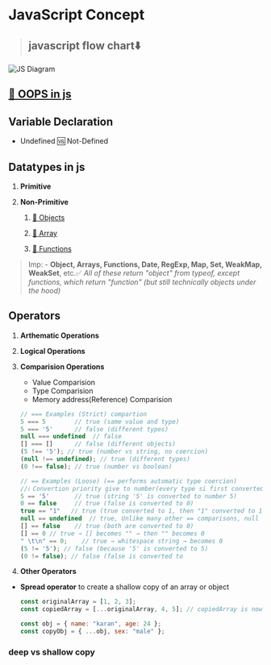 # **JavaScript Concept**

> ## javascript flow chart⬇️

![JS Diagram](./imgs/js-flow-chart.png)

## **[🔗 OOPS in js](./jslang/oopsinjs.md)**

## **Variable Declaration**

- Undefined 🆚 Not-Defined

## **Datatypes in js**

1. **Primitive**
2. **Non-Primitive**

   1. [🔗 Objects](./jslang/dataManupulationinjs/objectinjs.js)

   2. [🔗 Array](./jslang/dataManupulationinjs/arrayinjs.js)

   3. [🔗 Functions](./jslang/dataManupulationinjs/functioninjs.js)

> Imp: - **Object, Arrays, Functions, Date, RegExp, Map, Set, WeakMap, WeakSet**, etc.✅ _All of these return "object" from typeof, except functions, which return "function" (but still technically objects under the hood)_

## **Operators**

1. **Arthematic Operations**

2. **Logical Operations**

3. **Comparision Operations**

   - Value Comparision
   - Type Comparision
   - Memory address(Reference) Comparision

   ```js
   // === Examples (Strict) compartion
   5 === 5        // true (same value and type)
   5 === '5'      // false (different types)
   null === undefined  // false
   [] === []      // false (different objects)
   (5 !== '5'); // true (number vs string, no coercion)
   (null !== undefined); // true (different types)
   (0 !== false); // true (number vs boolean)

   // == Examples (Loose) (== performs automatic type coercion)
   //ℹ️ Convertion priority give to number(every type si first converted to number)
   5 == '5'       // true (string '5' is converted to number 5)
   0 == false     // true (false is converted to 0)
   true == "1"   // true (true converted to 1, then "1" converted to 1)
   null == undefined  // true, Unlike many other == comparisons, null and undefined are only loosely equal to each other, and not to any number, even 0.
   [] == false    // true (both are converted to 0)
   [] == 0 // true → [] becomes "" → then "" becomes 0
   " \t\n" == 0;    // true → whitespace string → becomes 0
   (5 != '5'); // false (because '5' is converted to 5)
   (0 != false); // false (false is converted to

   ```

4. **Other Operators**

- **Spread operator** to create a shallow copy of an array or object

  ```js
  const originalArray = [1, 2, 3];
  const copiedArray = [...originalArray, 4, 5]; // copiedArray is now [1, 2, 3, 4, 5]

  const obj = { name: "karan", age: 24 };
  const copyObj = { ...obj, sex: "male" };
  ```

### deep vs shallow copy
